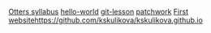 [Otters syllabus](https://github.com/green-fox-academy/otters-syllabus)
[hello-world](https://github.com/kskulikova/hello-world)
[git-lesson](https://github.com/kskulikova/git-lesson-repository)
[patchwork](https://github.com/kskulikova/patchwork)
[First website]()https://github.com/kskulikova/kskulikova.github.io

